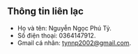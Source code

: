 ## Thông tin liên lạc
- Họ và tên: Nguyễn Ngọc Phú Tỷ.
- Số điện thoại: 0364147912.
- Gmail cá nhân: tynnp2002@gmail.com.
